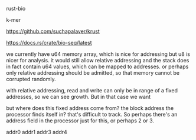rust-bio

k-mer

https://github.com/suchapalaver/krust

https://docs.rs/crate/bio-seq/latest

we currently have u64 memory array, which is nice for addressing
but u8 is nicer for analysis. it would still allow relative
addressing and the stack does in fact contain u64 values, which
can be mapped to addresses. or perhaps only relative addressing
should be admitted, so that memory cannot be corrupted randomly.

with relative addressing, read and write can only be in range
of a fixed addresses, so we can see growth. But in that case we want

but where does this fixed address come from? the block address the processor
finds itself in? that's difficult to track. So perhaps there's an address field
in the processor just for this, or perhaps 2 or 3.

addr0
addr1
addr3
addr4
